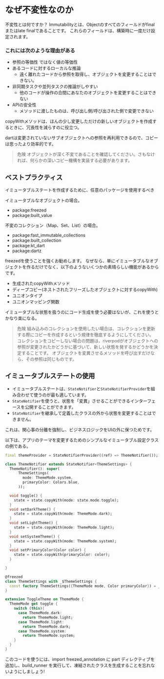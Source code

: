 # なぜ不変性なのか
不変性とは何ですか？
Immutabilityとは、Objectのすべてのフィールドがfinalまたはlate finalであることです。
これらのフィールドは、構築時に一度だけ設定されます。

### これには次のような理由がある
- 参照の等価性 ではなく値の等価性
- あるコードに対するローカルな推論
  - 遠く離れたコードから参照を取得し、オブジェクトを変更することはできない。
- 非同期タスクや並列タスクの推論がしやすい
  - 他のコードが操作の合間にあなたのオブジェクトを変更することはできない
- APIの安全性
  - メソッドに渡したものは、呼び出し側/呼び出された側で変更できない

copyWithメソッドは、ほんの少し変更しただけの新しいオブジェクトを作成するときに、冗長性を減らすのに役立つ。

dartは変更されていないサブオブジェクトへの参照を再利用できるので、コピーは思ったより効率的です。

>危険
オブジェクトが深く不変であることを確認してください。さもなければ、何らかの深いコピー機構を実装する必要があります。

## ベストプラクティス
イミュータブルステートを作成するために、任意のパッケージを使用するべき

イミュータブルなオブジェクトの場合。
- package:freezed
- package:built_value

不変のコレクション（Map、Set、List）の場合。
- package:fast_immutable_collections
- package:built_collection
- package:kt_dart
- package:dartz

freezedを使うことを強くお勧めします。
なぜなら、単にイミュータブルなオブジェクトを作るだけでなく、以下のようないくつかの素晴らしい機能があるからです。
- 生成されたcopyWithメソッド
- ディープコピー(ネストされたフリーズしたオブジェクトに対するcopyWith)
- ユニオンタイプ
- ユニオンマッピング関数

イミュータブルな状態を扱うのにコード生成を使う必要はないが、これを使うとかなり楽になる。
>危険
組み込みのコレクションを使用したい場合は、コレクションを更新する際にコピーを作成するという規律を徹底するようにしてください。
コレクションをコピーしない場合の問題は、riverpodがオブジェクトへの参照が変更されたかどうかに基づいて、新しい状態を発するかどうかを決定することです。
オブジェクトを変異させるメソッドを呼び出すだけなら、その参照は同じものです。
## イミュータブルステートの使用
- イミュータブルステートは、`StateNotifier`と`StateNotifierProvider`を組み合わせて使うのが最も適しています。
- `StateNotifier`を使うと、状態を「変異」させることができるインターフェースを公開することができます。
- `StateNotifier`を継承して定義したクラスの外から状態を変更することはできません。

これは、関心事の分離を強制し、ビジネスロジックをUIの外に保つためです。

以下は、アプリのテーマを変更するためのシンプルなイミュータブル設定クラスの例である。
```dart
final themeProvider = StateNotifierProvider((ref) => ThemeNotifier());

class ThemeNotifier extends StateNotifier<ThemeSettings> {
  ThemeNotifier(): super(
      ThemeSettings(
        mode: ThemeMode.system,
        primaryColor: Colors.blue,
      ));

  void toggle() {
    state = state.copyWith(mode: state.mode.toggle);
  }
  void setDarkTheme() {
    state = state.copyWith(mode: ThemeMode.dark);
  }
  void setLightTheme() {
    state = state.copyWith(mode: ThemeMode.light);
  }
  void setSystemTheme() {
    state = state.copyWith(mode: ThemeMode.system);
  }
  void setPrimaryColor(Color color) {
    state = state.copyWith(primaryColor: color);
  }

}

@freezed
class ThemeSettings with _$ThemeSettings {
  const factory ThemeSettings({ThemeMode mode, Color primaryColor}) = _ThemeSettings;
}

extension ToggleTheme on ThemeMode {
  ThemeMode get toggle {
    switch (this){
      case ThemeMode.dark:
        return ThemeMode.light;
      case ThemeMode.light:
        return ThemeMode.dark;
      case ThemeMode.system:
        return ThemeMode.system;
    }
  }
}
```

このコードを使うには、import freezed_annotation に part ディレクティブを追加し、build_runner を実行して、凍結されたクラスを生成することを忘れないようにしましょう!
